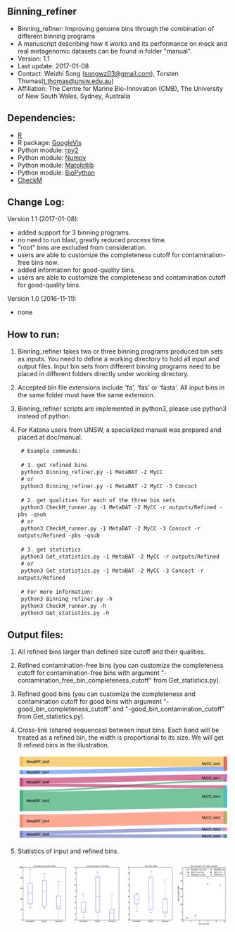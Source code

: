Binning_refiner
---

+ Binning_refiner: Improving genome bins through the combination of different binning programs
+ A manuscript describing how it works and its performance on mock and real metagenomic datasets can be found in folder "manual".
+ Version: 1.1
+ Last update: 2017-01-08
+ Contact: Weizhi Song (songwz03@gmail.com), Torsten Thomas(t.thomas@unsw.edu.au)
+ Affiliation: The Centre for Marine Bio-Innovation (CMB), The University of New South Wales, Sydney, Australia

Dependencies:
---

+ [R](https://www.r-project.org)
+ R package: [GoogleVis](https://github.com/mages/googleVis#googlevis)
+ Python module: [rpy2](http://rpy2.bitbucket.org)
+ Python module: [Numpy](http://www.numpy.org)
+ Python module: [Matplotlib](http://matplotlib.org)
+ Python module: [BioPython](https://github.com/biopython/biopython.github.io/)
+ [CheckM](http://ecogenomics.github.io/CheckM/)

Change Log:
---
Version 1.1 (2017-01-08):
+ added support for 3 binning programs.
+ no need to run blast, greatly reduced process time.
+ "root" bins are excluded from consideration.
+ users are able to customize the completeness cutoff for contamination-free bins now.
+ added information for good-quality bins.
+ users are able to customize the completeness and contamination cutoff for good-quality bins.

Version 1.0 (2016-11-11):
+ none

How to run:
---

1. Binning_refiner takes two or three binning programs produced bin sets as inputs. You need to define a working directory to
hold all input and output files. Input bin sets from different binning programs need to be placed in different folders
directly under working directory.

1. Accepted bin file extensions include 'fa', 'fas' or 'fasta'. All input bins in the same folder must have the same extension.

1. Binning_refiner scripts are implemented in python3, please use python3 instead of python.

1. For Katana users from UNSW, a specialized manual was prepared and placed at doc/manual.


        # Example commands:

        # 1. get refined bins
        python3 Binning_refiner.py -1 MetaBAT -2 MyCC
        # or
        python3 Binning_refiner.py -1 MetaBAT -2 MyCC -3 Concoct

        # 2. get qualities for each of the three bin sets
        python3 CheckM_runner.py -1 MetaBAT -2 MyCC -r outputs/Refined -pbs -qsub
        # or
        python3 CheckM_runner.py -1 MetaBAT -2 MyCC -3 Concoct -r outputs/Refined -pbs -qsub

        # 3. get statistics
        python3 Get_statistics.py -1 MetaBAT -2 MyCC -r outputs/Refined
        # or
        python3 Get_statistics.py -1 MetaBAT -2 MyCC -3 Concoct -r outputs/Refined

        # For more information:
        python3 Binning_refiner.py -h
        python3 CheckM_runner.py -h
        python3 Get_statistics.py -h



Output files:
---

1. All refined bins larger than defined size cutoff and their qualities.

1. Refined contamination-free bins (you can customize the completeness cutoff for contamination-free bins with argument "-contamination_free_bin_completeness_cutoff" from Get_statistics.py).

1. Refined good bins (you can customize the completeness and contamination cutoff for good bins with argument "-good_bin_completeness_cutoff" and "-good_bin_contamination_cutoff" from Get_statistics.py).

1. Cross-link (shared sequences) between input bins. Each band will be treated as a refined bin, the width is proportional to its size. We will get 9 refined bins in the illustration.

    ![Sankey_plot](images/sankey_plot.jpg)

1. Statistics of input and refined bins.

    ![Statistics](images/statistics.png)
